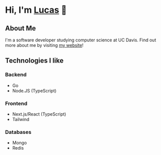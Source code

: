 # Hi, I'm [Lucas](https://lucaspunz.com) 👋
## About Me
I'm a software developer studying computer science at UC Davis.
Find out more about me by visiting [my website](https://lucaspunz.com)!

## Technologies I like
### Backend
- Go
- Node.JS (TypeScript)
### Frontend
- Next.js/React (TypeScript)
- Tailwind
### Databases
- Mongo
- Redis
